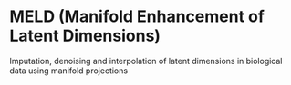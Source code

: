 # MELD (Manifold Enhancement of Latent Dimensions)
Imputation, denoising and interpolation of latent dimensions in biological data using manifold projections
